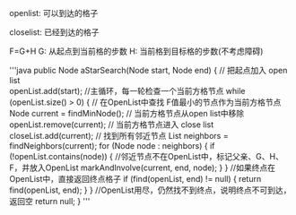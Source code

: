 openlist:
可以到达的格子

closelist:
已经到达的格子

F=G+H
G: 从起点到当前格的步数
H: 当前格到目标格的步数(不考虑障碍)

'''java
public Node aStarSearch(Node start, Node end) {
    // 把起点加入 open list  
    openList.add(start);
    //主循环，每一轮检查一个当前方格节点
    while (openList.size() > 0) {
        // 在OpenList中查找 F值最小的节点作为当前方格节点
        Node current = findMinNode();
        // 当前方格节点从open list中移除
        openList.remove(current);
        // 当前方格节点进入 close list
        closeList.add(current);
        // 找到所有邻近节点
        List<Node> neighbors = findNeighbors(current);
        for (Node node : neighbors) {
            if (!openList.contains(node)) {
                //邻近节点不在OpenList中，标记父亲、G、H、F，并放入OpenList
                markAndInvolve(current, end, node);
            }
        }
        //如果终点在OpenList中，直接返回终点格子
        if (find(openList, end) != null) {
            return find(openList, end);
        }
    }
    //OpenList用尽，仍然找不到终点，说明终点不可到达，返回空
    return null;
}
'''
